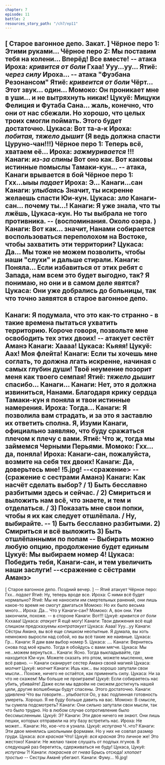 ```yaml
---
chapter: 7
episode: 11
battle: 2
resources_story_path: "/ch7/ep11"
---
```

[ Старое вагонное депо. Закат. ]
Чёрное перо 1: Этими руками...
Чёрное перо 2: Мы поставим тебя на колени... Вперёд! Все вместе!
-- атака
Ироха: *кривится от боли* Гхаа! Ууу...уу...
Ятиё: *через силу* Ироха...
-- атака "Фуэбана Резонансом"
Ятиё: *кривеится от боли* Чёрт... Этот звук... один...
Момоко: Он проникает мне в уши... и не вытряхнуть никак!
Цукуё: Мицуки Фелиция и Футаба Сана... жаль, конечно, что они от нас сбежали. Но хорошо, что целых троих смогли поймать. Этого будет достаточно.
Цукаса: Вот та-а-к
Ироха: *побитая, тяжело дышит* (Я ведь должна спасти Цуруно-чан!!!)
Чёрное перо 1: Теперь всё, хватаем её...
Ироха: *зажмуривается* !!!
Канаги: *из-за спины* Вот оно как. Вот каковы истинные помыслы Тамаки-кун...
-- атака, Канаги врывается в бой
Чёрное перо 1: Гхх...ыыы *падает*
Ироха: Э... Канаги...сан
Канаги: *улыбаясь* Значит, ты искренне желаешь спасти Юи-кун.
Цукаса: *зло* Канаги-сан... почему ты...!
Канаги: Я уже знала, что ты лжёшь, Цукаса-кун. Но ты выбрала не того противника.
-- (воспоминания. Около озера. )
Канаги: Вот как... значит, Нанами собирается воспользоваться переполохом на Востоке, чтобы  захватить эти территории?
Цукаса: Да... Мы тоже не можем позволить, чтобы наши "слухи" и дальше стирали.
Канаги: Поняла... Если избавиться от этих ребят с Запада, нам всем это будет выгодно, так? Я понимаю, но они и в самом деле явятся?
Цукаса: Они уже добрались до больницы, так что точно заявятся в старое вагонное депо.
--
Канаги: Я подумала, что это как-то странно - в такие времена пытаться ухватить территорию. Короче говоря, позвольте мне освободить тех этих двоих!
-- атакует сестёт Аманэ
Канаги: Хаааа!
Цукаса: Кьяяя!
Цукуё: Аах! Моя флейта!
Канаги: Если ты хочешь мне соглать, то должна лгать искренне, начиная с самых глубин души! Твоё неумение позорит меня как твоего семпая!
Ятиё: *тяжело дышит* спасибо... Канаги...
Канаги: Нет, это я должна извиниться, Нанами. Благодаря крику сердца Тамаки-кун я поняла и твои истинные намерения.
Ироха: Тогда...
Канаги: Я позволила вам страдать, и за это я заставлю их ответить сполна. Я, Изуми Канаги, официально заявляю, что буду сражаться плечом к плечу с вами.
Ятиё: Что ж, тогда мы займемся Черными Перьями.
Момоко: Гхх... да, поняла!
Ироха: Канаги-сан, пожалуйста, возмите на себя тех двоих!
Канаги: Да, доверьтесь мне!
!5.jpg!
--<сражение>
-- (сражение с сестрами Аманэ)
Канаги: Как насчёт сделать выбор? / 1) Быть бесславно разбитыми здесь и сейчас. / 2) Смириться и выложить нам всё, что знаете, и тем и отделаться. / 3) Показать мне свои попки, чтобы я их как следует отшлёпала. / Ну, выбирайте.
-- 1) Быть бесславно разбитыми. 2) Смириться и всё выложить 3) Быть отшлёпанными по попам
-- Выбирать можно любую опцию, продолжение будет единым
Цукуё: Мы выбираем номер 4!
Цукаса: Победить тебя, Канаги-сан, и тем увеличить наши заслуги!
--<сражение с сёстрами Аманэ>
--
[ Старое вагонное депо. Поздний вечер. ]
-- Ятиё атакует
Чёрное перо: Гхх.. *падает*
Ятиё: Ну, теперь вроде все.
Ироха: С ними всё будет нормально?
Ятиё: Мы не наносили им смертельных ранений, они лишь какое-то время не смогут двигаться
Момоко: Но их было весьма много...
Ироха: Да... Что у Канаги-сан?
Момоко: А, вон они. Уже закончили, похоже.
-- в стороне
Канаги: Вот!!!
Цукуё: *кривится от боли* Кххааа!
Цукаса: *атакует* Я ещё могу!
Канаги: Твои движения всё ещё слишком предсказуемы *контратакует*
Цукаса: Аааа! Ууу...уу
Канаги: Сёстры Аманэ, вы всё еще слишком неопытные. Я думала, вы хоть немножно выросли над собой, но вы всё такие же наивные.
Цукаса: Гр...
Канаги: Я дам вам выбор номер 5.
Цукаса: ....
Канаги: Вернитесь снова под моё крыло. Тогда я обойдусь с вами мягче.
Цукаса: Мы не...можем вернуться...
Канаги: Ясно. Тогда выкладывайте, где находится Юи-кун. Можете сказать это ртом, можете мысленно, мне всё равно.
-- Канаги сканирует сестер Аманэ своей магией
Цукаса: *молчит*
Цукуё: *молчит*
Канаги: Ишь как... вы хорошо запутали свои мысли... Похоже, ничего не остаётся, как применить силу.
Цукаса: Ни за что не скажем! Мы больше не проиграем!
Цукуё: Если собираетесь нас убить, убивайте! Даже если мы вдвоём не сможем достигнуть нашей цели, другие волшебницы будут спасены. Этого достаточно.
Канаги: *удивлена* Что вы говорите... *улыбается* Оо, у вас подлинная готовность умереть. Хорошо. Я не буду больше давить на вас.
Момоко: В смысле, ты сумела подсмотреть?
Канаги: Они сильно запутали свои мысли, так что было трудно. Но в любом случае сопротивление было бессмысленным.
Цукуё: Э?
Канаги: Эти двое ничего не знают. Они лишь пешки, которых отправили на эту базу встретить нас.
Ироха: Не может...
Канаги: Но, кое-что я узнала.
Цукуё: *испугана* Ч..что?
Канаги: Эти двое менялись школьными формами. Но у них не совпал размер груди.
Цукаса: *вся красная* Что!
Цукуё: *вся красная* Это личное же! Это жестоко!
Канаги: Не желаю такое слушать от подлых лгунов. В следующий раз берегитсь, сдерживаться не буду!
Цукаса, Цукуё: *испуганы* ?!
Канаги: *покраснев от гнева* Брысь отсюда! *хлопает тростью*
-- Сестры Аманё убегают.
Канаги: Фуму...
!6.jpg!
